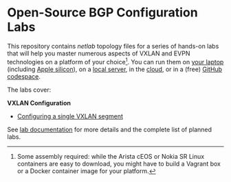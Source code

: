 # Open-Source BGP Configuration Labs

This repository contains _netlab_ topology files for a series of hands-on labs that will help you master numerous aspects of VXLAN and EVPN technologies on a platform of your choice[^PC]. You can run them on [your laptop](https://netlab.tools/install/ubuntu-vm/) (including [Apple silicon](https://blog.ipspace.net/2024/03/netlab-bgp-apple-silicon.html)), on a [local server](https://netlab.tools/install/ubuntu/), in the [cloud](https://netlab.tools/install/cloud/), or in a (free) [GitHub codespace](https://bgplabs.net/4-codespaces/).

The labs cover:

**VXLAN Configuration**

* [Configuring a single VXLAN segment](vxlan/1-single)

See [lab documentation](https://evpn.bgplabs.net/) for more details and the complete list of planned labs.

[^PC]: Some assembly required: while the Arista cEOS or Nokia SR Linux containers are easy to download, you might have to build a Vagrant box or a Docker container image for your platform.
